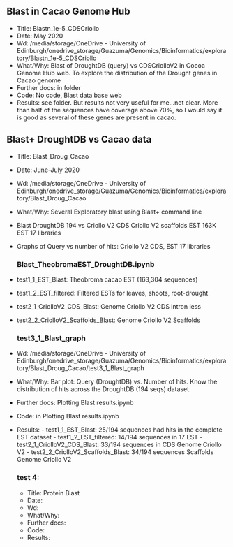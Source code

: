 ## Blast in Cacao Genome Hub 
- Title: Blastn_1e-5_CDSCriollo
- Date: May 2020
- Wd: /media/storage/OneDrive - University of Edinburgh/onedrive_storage/Guazuma/Genomics/Bioinformatics/exploratory/Blastn_1e-5_CDSCriollo
- What/Why: Blast of DroughtDB (query) vs CDSCriolloV2 in Cocoa Genome Hub web. To explore the distribution of the Drought genes in Cacao genome
- Further docs: in folder
- Code: No code, Blast data base web
- Results: see folder. But results not very useful for me...not clear. More than half of the sequences have coverage above 70%, so I would say it is good as several of these genes are present in cacao. 

## Blast+ DroughtDB vs Cacao data
- Title: Blast_Droug_Cacao
- Date: June-July 2020
- Wd: /media/storage/OneDrive - University of Edinburgh/onedrive_storage/Guazuma/Genomics/Bioinformatics/exploratory/Blast_Droug_Cacao
- What/Why: Several Exploratory blast using Blast+ command line
- Blast DroughtDB 194 vs Criollo V2 CDS
                         Criollo V2 scaffolds
                         EST 163K 
                         EST 17 libraries
 
- Graphs of Query vs number of hits: Criollo V2 CDS, EST 17 libraries

	### Blast_TheobromaEST_DroughtDB.ipynb
- test1_1_EST_Blast: Theobroma cacao EST (163,304 sequences)
- test1_2_EST_filtered: Filtered ESTs for leaves, shoots, root-drought
- test2_1_CriolloV2_CDS_Blast: Genome Criollo V2 CDS intron less
- test2_2_CriolloV2_Scaffolds_Blast: Genome Criollo V2 Scaffolds

	### test3_1_Blast_graph
- Wd: /media/storage/OneDrive - University of Edinburgh/onedrive_storage/Guazuma/Genomics/Bioinformatics/exploratory/Blast_Droug_Cacao/test3_1_Blast_graph
- What/Why: Bar plot: Query (DroughtDB) vs. Number of hits. Know the distribution of hits across the DroughtDB (194 seqs) dataset.
- Further docs: Plotting Blast results.ipynb
- Code: in Plotting Blast results.ipynb
- Results: 
		- test1_1_EST_Blast: 25/194 sequences had hits in the complete EST dataset
		- test1_2_EST_filtered: 14/194 sequences in 17 EST
		- test2_1_CriolloV2_CDS_Blast: 33/194 sequences in CDS Genome Criollo V2
		- test2_2_CriolloV2_Scaffolds_Blast: 34/194 sequences Scaffolds Genome Criollo V2

	### test 4: 
	- Title: Protein Blast
	- Date:
	- Wd:
	- What/Why:
	- Further docs:
	- Code:
	- Results:  

